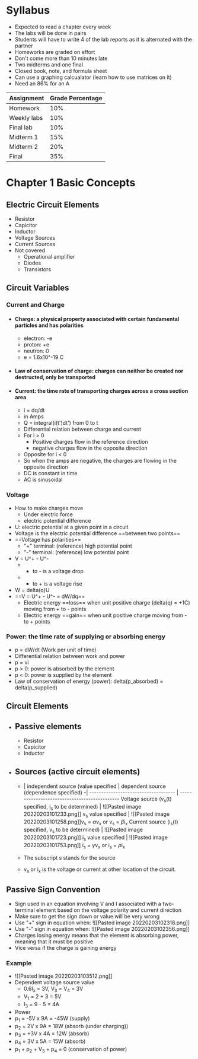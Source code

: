 # Syllabus
- Expected to read a chapter every week
- The labs will be done in pairs
- Students will have to write 4 of the lab reports as it is alternated with the partner
- Homeworks are graded on effort
- Don't come more than 10 minutes late
- Two midterms and one final
- Closed book, note, and formula sheet
- Can use a graphing calcualator (learn how to use matrices on it)
- Need an 86% for an A

Assignment | Grade Percentage
------------ | ------------
Homework | 10%
Weekly labs | 10%
Final lab | 10%
Midterm 1 | 15%
Midterm 2 | 20%
Final | 35%

# Chapter 1 Basic Concepts
## Electric Circuit Elements
- Resistor
- Capicitor
- Inductor
- Voltage Sources
- Current Sources
- Not covered
	- Operational amplifier
	- Diodes
	- Transistors
## Circuit Variables
### Current and Charge
- #### Charge: a physical property associated with certain fundamental particles and has polarities
	- electron: -e
	- proton: +e
	- neutron: 0
	- e = 1.6x10^-19 C
- #### Law of conservation of charge: charges can neither be created nor destructed, only be transported
- #### Current: the time rate of transporting charges across a cross section area
	- i = dq/dt
	- in Amps
	- Q = integral(i(t')dt') from 0 to t
	- Differential relation between charge and current
	- For i > 0
		- Positive charges flow in the reference direction
		- negative charges flow in the opposite direction
	- Opposite for i < 0
	- So when the amps are negative, the charges are flowing in the opposite direction
	- DC is constant in time
	- AC is sinusoidal
### Voltage
- How to make charges move
	- Under electric force
	- electric potential difference
- U: electric potential at a given point in a circuit
- Voltage is the electric potential difference ==between two points==
- ==Voltage has polarities==
	- "+" terminal: (reference) high potential point
	- "-" terminal: (reference) low potential point
- V = U^+ - U^-
	- + to - is a voltage drop
	- - to + is a voltage rise
- W = delta(q)U
- ==V = U^+ - U^- = dW/dq==
	- Electric energy ==loss== when unit positive charge (delta(q) = +1C) moving from + to - points
	- Electric energy ==gain== when unit positive charge moving from - to + points
### Power: the time rate of supplying or absorbing energy
- p = dW/dt (Work per unit of time)
- Differential relation between work and power
- p = vi
- p > 0: power is absorbed by the element
- p < 0: power is supplied by the element
- Law of conservation of energy (power): delta(p_absorbed) = delta(p_supplied)
## Circuit Elements
- ## Passive elements
	- Resistor
	- Capicitor
	- Inductor
- ## Sources (active circuit elements)
	-   | independent source (value specified | dependent source (dependence specified)
		-| ------------------------------------ | ---------------------------------------------
		Voltage source (v<sub>s</sub>(t) specified, i<sub>s</sub> to be determined) | ![[Pasted image 20220203101233.png]] v<sub>s</sub> value specified | ![[Pasted image 20220203101258.png]]v<sub>s</sub> = $\alpha$v<sub>x</sub> or v<sub>s</sub> = $\beta$i<sub>x</sub>
		Current source (i<sub>s</sub>(t) specified, v<sub>s</sub> to be determined) | ![[Pasted image 20220203101723.png]] i<sub>s</sub> value specified | ![[Pasted image 20220203101753.png]] i<sub>s</sub> = $\gamma$v<sub>x</sub> or i<sub>s</sub> = $\rho$i<sub>x</sub>
		

	- The subscript s stands for the source
	- v<sub>x</sub> or i<sub>x</sub> is the voltage or current at other location of the circuit. 
## Passive Sign Convention
- Sign used in an equation involving V and I associated with a two-terminal element based on the voltage polarity and current direction
- Make sure to get the sign down or value will be very wrong
- Use "+" sign in equation when: ![[Pasted image 20220203102318.png]]
- Use "-" sign in equation when: ![[Pasted image 20220203102356.png]]
- Charges losing energy means that the element is absorbing power, meaning that it must be positive
- Vice versa if the charge is gaining energy
### Example
- ![[Pasted image 20220203103512.png]]
- Dependent voltage source value
	- 0.6I<sub>x</sub> = 3V, V<sub>3</sub> = V<sub>4</sub> = 3V
	- V<sub>1</sub> = 2 + 3 = 5V
	- I<sub>3</sub> = 9 - 5 = 4A
- Power
- p<sub>1</sub> = -5V x 9A = -45W (supply)
- p<sub>2</sub> = 2V x 9A = 18W (absorb (under charging))
- p<sub>3</sub> = +3V x 4A = 12W (absorb)
- p<sub>4</sub> = 3V x 5A = 15W (absorb)
- p<sub>1</sub> + p<sub>2</sub> + V<sub>3</sub> + p<sub>4</sub> = 0 (conservation of power)